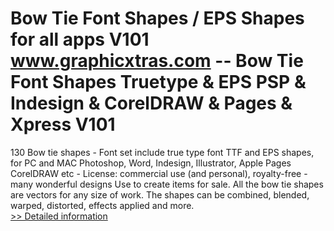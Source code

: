 # Bow Tie Font Shapes / EPS Shapes for all apps V101<br />www.graphicxtras.com -- Bow Tie Font Shapes Truetype & EPS PSP & Indesign & CorelDRAW & Pages & Xpress V101

130 Bow tie shapes - Font set include true type font TTF and EPS shapes, for PC and MAC Photoshop, Word, Indesign, Illustrator, Apple Pages CorelDRAW etc - License: commercial use (and personal), royalty-free - many wonderful designs Use to create items for sale. All the bow tie shapes are vectors for any size of work. The shapes can be combined, blended, warped, distorted, effects applied and more.
 <br />[>> Detailed information](https://secure.shareit.com/shareit/product.html?productid=300469376&affiliateid=200057808)